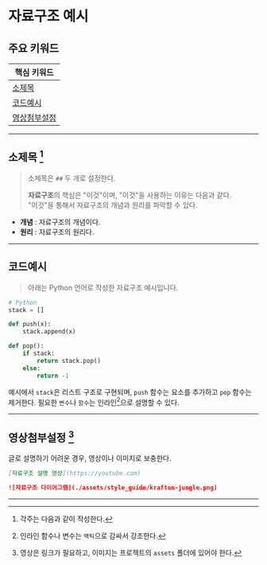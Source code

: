 # 자료구조 예시

## 주요 키워드

| 핵심 키워드       |
|------------------|
| [소제목](#소제목) |
| [코드예시](#코드예시) |
| [영상첨부설정](#영상첨부설정) |

---

## 소제목 [^1]

> 소제목은 `##` 두 개로 설정한다.  
>  
> **자료구조**의 핵심은 "이것"이며, "이것"을 사용하는 이유는 다음과 같다.  
> "이것"을 통해서 자료구조의 개념과 원리를 파악할 수 있다.

- **개념** : 자료구조의 개념이다.
- **원리** : 자료구조의 원리다.

---

## 코드예시

> 아래는 Python 언어로 작성한 자료구조 예시입니다.

```python
# Python
stack = []

def push(x):
    stack.append(x)

def pop():
    if stack:
        return stack.pop()
    else:
        return -1
```

예시에서 `stack`은 리스트 구조로 구현되며, `push` 함수는 요소를 추가하고 `pop` 함수는 제거한다. 필요한 `변수`나 `함수`는 인라인[^2]으로 설명할 수 있다.

---

## 영상첨부설정 [^3]

글로 설명하기 어려운 경우, 영상이나 이미지로 보충한다.

```markdown
[자료구조 설명 영상](https://youtube.com)
```

```markdown
![자료구조 다이어그램](./assets/style_guide/krafton-jungle.png)
```

---

[^1]: 각주는 다음과 같이 작성한다.
[^2]: 인라인 함수나 변수는 ``백틱``으로 감싸서 강조한다.
[^3]: 영상은 링크가 필요하고, 이미지는 프로젝트의 `assets` 폴더에 있어야 한다.

